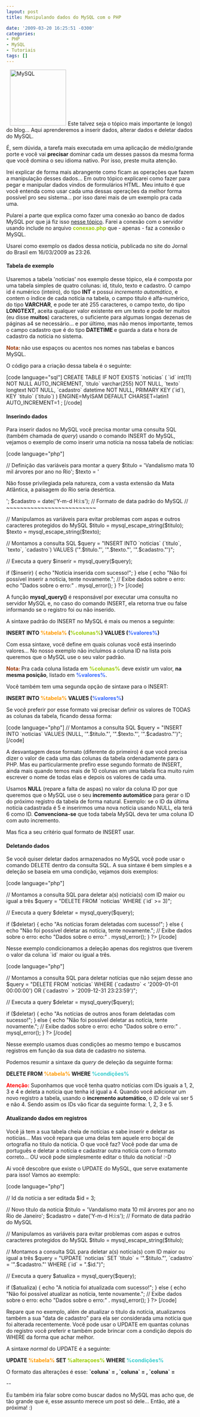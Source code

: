 ```yaml
---
layout: post
title: Manipulando dados do MySQL com o PHP

date: '2009-03-20 16:25:51 -0300'
categories:
- PHP
- MySQL
- Tutoriais
tags: []
---
```

<p><img class="alignright size-full wp-image-360" style="margin-left: 10px; margin-right: 5px;" title="MySQL" src="http://blog.thiagobelem.net/arquivos/2009/03/mysql-167x86.png" alt="MySQL" width="150" />Este talvez seja o tópico mais importante (e longo) do blog... Aqui aprenderemos a inserir dados, alterar dados e deletar dados do MySQL.</p>
<p>É, sem dúvida, a tarefa mais executada em uma aplicação de médio/grande porte e você vai <strong>precisar</strong> dominar cada um desses passos da mesma forma que você domina o seu idioma nativo. Por isso, preste muita atenção.</p>
<p>Irei explicar de forma mais abrangente como ficam as operações que fazem a manipulação desses dados... Em outro tópico explicarei como fazer para pegar e manipular dados vindos de formulários HTML. Meu intuito é que você entenda como usar cada uma dessas operações da melhor forma possível pro seu sistema... por isso darei mais de um exemplo pra cada uma.</p>
<p>Pularei a parte que explica como fazer uma conexão ao banco de dados MySQL por que já fiz isso <a title="Conectando-se ao MySQL" href="/conexao-mysql-servidor-local-e-externo" target="_blank">nesse tópico</a>. Farei a conexão com o servidor usando include no arquivo <span style="color: #99cc00;"><strong>conexao.php</strong></span> que - apenas - faz a conexão o MySQL.</p>
<p>Usarei como exemplo os dados <span class="removed_link" title="http://jbonline.terra.com.br/pextra/2009/03/16/e160323614.asp">dessa notícia</span>, publicada no site do Jornal do Brasil em 16/03/2009 as 23:26.</p>
<h4>Tabela de exemplo</h4>
<p>Usaremos a tabela 'noticias' nos exemplo desse tópico, ela é composta por uma tabela simples de quatro colunas: id, titulo, texto e cadastro. O campo id é numérico (inteiro), do tipo <strong>INT</strong> e possui <em>incremento automático</em>, e contem o índice de cada notícia na tabela, o campo titulo é alfa-numérico, do tipo <strong>VARCHAR</strong>, e pode ter até 255 caracteres, o campo texto, do tipo <strong>LONGTEXT</strong>, aceita qualquer valor existente em um texto e pode ter muitos (eu disse <strong>muitos</strong>) caracteres, o suficiente para algumas longas dezenas de páginas a4 se necessário... e por último, mas não menos importante, temos o campo cadastro que é do tipo <strong>DATETIME </strong>e guarda a data e hora de cadastro da notícia no sistema.</p>
<p><span style="color: #993300;"><strong>Nota: </strong></span>não use espaços ou acentos nos nomes nas tabelas e bancos MySQL.</p>
<p>O código para a criação dessa tabela é o seguinte:</p>
<p>[code language="sql"]
CREATE TABLE IF NOT EXISTS `noticias` (
`id` int(11) NOT NULL AUTO_INCREMENT,
`titulo` varchar(255) NOT NULL,
`texto` longtext NOT NULL,
`cadastro` datetime NOT NULL,
PRIMARY KEY (`id`),
KEY `titulo` (`titulo`)
) ENGINE=MyISAM DEFAULT CHARSET=latin1 AUTO_INCREMENT=1 ;
[/code]</p>
<h4>Inserindo dados</h4>
<p>Para inserir dados no MySQL você precisa montar uma consulta SQL (também chamada de <em>query</em>) usando o comando INSERT do MySQL, vejamos o exemplo de como inserir uma notícia na nossa tabela de notícias:</p>
<p>[code language="php"]
<?php
// Inclui o arquivo que faz a conexão ao MySQL
include("conexao.php");</p>
<p>// Definição das variáveis para montar a query
$titulo = 'Vandalismo mata 10 mil árvores por ano no Rio';
$texto = '<p>Não fosse privilegiada pela natureza, com a vasta extensão da Mata Atlântica, a paisagem do Rio seria desértica.</p>';
$cadastro = date('Y-m-d H:i:s'); // Formato de data padrão do MySQL
// ~~~~~~~~~~~~~~~~~~~~~~~~~~</p>
<p>// Manipulamos as variáveis para evitar problemas com aspas e outros caracteres protegidos do MySQL
$titulo = mysql_escape_string($titulo);
$texto = mysql_escape_string($texto);</p>
<p>// Montamos a consulta SQL
$query = "INSERT INTO `noticias` (`titulo`, `texto`, `cadastro`) VALUES ('".$titulo."', '".$texto."', '".$cadastro."')";</p>
<p>// Executa a query
$inserir = mysql_query($query);</p>
<p>if ($inserir) {
echo "Notícia inserida com sucesso!";
} else {
echo "Não foi possível inserir a notícia, tente novamente.";
// Exibe dados sobre o erro:
echo "Dados sobre o erro:" . mysql_error();
}
?>
[/code]</p>
<p>A função <strong>mysql_query()</strong> é responsável por executar uma consulta no servidor MySQL e, no caso do comando INSERT, ela retorna true ou false informando se o registro foi ou não inserido.</p>
<p>A sintaxe padrão do INSERT no MySQL é mais ou menos a seguinte:</p>
<p><strong>INSERT INTO <span style="color: #ff9900;">%tabela%</span> (<span style="color: #99cc00;">%colunas%</span>) VALUES (<span style="color: #3366ff;">%valores%</span>)</strong></p>
<p>Com essa sintaxe, você define em quais colunas você está inserindo valores... No nosso exemplo não incluímos a coluna ID na lista pois queremos que o MySQL use o seu valor padrão.</p>
<p><span style="color: #993300;"><strong>Nota: </strong></span>Pra cada coluna listada em <span style="color: #99cc00;"><strong>%colunas%</strong></span> deve existir um valor, <strong>na mesma posição</strong>, listado em <span style="color: #3366ff;"><strong>%valores%</strong></span>.</p>
<p>Você também tem uma segunda opção de sintaxe para o INSERT:</p>
<p><strong>INSERT INTO <span style="color: #ff9900;">%tabela%</span> VALUES (<span style="color: #3366ff;">%valores%</span>)</strong></p>
<p>Se você preferir por esse formato vai precisar definir os valores de TODAS as colunas da tabela, ficando dessa forma:</p>
<p>[code language="php"]
// Montamos a consulta SQL
$query = "INSERT INTO `noticias` VALUES (NULL, '".$titulo."', '".$texto."', '".$cadastro."')";
[/code]</p>
<p>A desvantagem desse formato (diferente do primeiro) é que você precisa dizer o valor de cada uma das colunas da tabela ordenadamente para o PHP. Mas eu particularmente prefiro esse segundo formato de INSERT, ainda mais quando temos mais de 10 colunas em uma tabela fica muito ruim escrever o nome de todas elas e depois os valores de cada uma.</p>
<p>Usamos <strong>NULL</strong> (repare a falta de aspas) no valor da coluna ID por que queremos que o MySQL use o seu <strong>incremento automático</strong> para gerar o ID do próximo registro da tabela de forma natural. Exemplo: se o ID da última notícia cadastrada é 5 e inserirmos uma nova notícia usando NULL, ela terá 6 como ID. <strong>Convenciona-se</strong> que toda tabela MySQL deva ter uma coluna ID com auto incremento.</p>
<p>Mas fica a seu critério qual formato de INSERT usar.</p>
<h4>Deletando dados</h4>
<p>Se você quiser deletar dados armazenados no MySQL você pode usar o comando DELETE dentro da consulta SQL. A sua sintaxe é bem simples e a deleção se baseia em uma condição, vejamos dois exemplos:</p>
<p>[code language="php"]
<?php
// Inclui o arquivo que faz a conexão ao MySQL
include("conexao.php");</p>
<p>// Montamos a consulta SQL para deletar a(s) notícia(s) com ID maior ou igual a três
$query = "DELETE FROM `noticias` WHERE (`id` >= 3)";</p>
<p>// Executa a query
$deletar = mysql_query($query);</p>
<p>if ($deletar) {
echo "As notícias foram deletadas com sucesso!";
} else {
echo "Não foi possível deletar as notícia, tente novamente.";
// Exibe dados sobre o erro:
echo "Dados sobre o erro:" . mysql_error();
}
?>
[/code]</p>
<p>Nesse exemplo condicionamos a deleção apenas dos registros que tiverem o valor da coluna `id` maior ou igual a três.</p>
<p>[code language="php"]
<?php
// Inclui o arquivo que faz a conexão ao MySQL
include("conexao.php");</p>
<p>// Montamos a consulta SQL para deletar notícias que não sejam desse ano
$query = "DELETE FROM `noticias` WHERE (`cadastro` < '2009-01-01 00:00:00') OR (`cadastro` > '2009-12-31 23:23:59')";</p>
<p>// Executa a query
$deletar = mysql_query($query);</p>
<p>if ($deletar) {
echo "As notícias de outros anos foram deletadas com sucesso!";
} else {
echo "Não foi possível deletar as notícia, tente novamente.";
// Exibe dados sobre o erro:
echo "Dados sobre o erro:" . mysql_error();
}
?>
[/code]</p>
<p>Nesse exemplo usamos duas condições ao mesmo tempo e buscamos registros em função da sua data de cadastro no sistema.</p>
<p>Podemos resumir a sintaxe da <em>query </em>de deleção da seguinte forma:</p>
<p><strong>DELETE FROM <span style="color: #ff9900;">%tabela%</span> WHERE <span style="color: #33cccc;">%condições%</span></strong></p>
<p><span style="color: #ff0000;"><strong>Atenção:</strong></span> Suponhamos que você tenha quatro notícias com IDs iguais a 1, 2, 3 e 4 e deleta a notícia que tenha id igual a 4. Quando você adicionar um novo registro a tabela, usando o <strong>incremento automático</strong>, o ID dele vai ser 5 e não 4. Sendo assim os IDs vão ficar da seguinte forma: 1, 2, 3 e 5.</p>
<h4>Atualizando dados em registros</h4>
<p>Você já tem a sua tabela cheia de notícias e sabe inserir e deletar as notícias... Mas você repara que uma delas tem aquele erro boçal de ortografia no titulo da notícia. O que você faz? Você pode dar uma de português e deletar a notícia e cadastrar outra notícia com o formato correto... OU você pode simplesmente editar o titulo da notícia!  :-D</p>
<p>Ai você descobre que existe o UPDATE do MySQL, que serve exatamente para isso! Vamos ao exemplo:</p>
<p>[code language="php"]
<?php
// Inclui o arquivo que faz a conexão ao MySQL
include("conexao.php");</p>
<p>// Id da notícia a ser editada
$id = 3;</p>
<p>// Novo título da notícia
$titulo = 'Vandalismo mata 10 mil árvores por ano no Rio de Janeiro';
$cadastro = date('Y-m-d H:i:s'); // Formato de data padrão do MySQL</p>
<p>// Manipulamos as variáveis para evitar problemas com aspas e outros caracteres protegidos do MySQL
$titulo = mysql_escape_string($titulo);</p>
<p>// Montamos a consulta SQL para deletar a(s) notícia(s) com ID maior ou igual a três
$query = "UPDATE `noticias` SET `titulo` = '".$titulo."', `cadastro` = '".$cadastro."' WHERE (`id` = ".$id.")";</p>
<p>// Executa a query
$atualiza = mysql_query($query);</p>
<p>if ($atualiza) {
echo "A notícia foi atualizada com sucesso!";
} else {
echo "Não foi possível atualizar as notícia, tente novamente.";
// Exibe dados sobre o erro:
echo "Dados sobre o erro:" . mysql_error();
}
?>
[/code]</p>
<p>Repare que no exemplo, além de atualizar o titulo da notícia, atualizamos também a sua "data de cadastro" para ela ser considerada uma notícia que foi alterada recentemente. Você pode usar o UPDATE em quantas colunas do registro você preferir e também pode brincar com a condição depois do WHERE da forma que achar melhor.</p>
<p>A sintaxe <em>normal </em>do UPDATE é a seguinte:</p>
<p><strong>UPDATE <span style="color: #ff9900;">%tabela%</span> SET <span style="color: #99cc00;">%alteraçoes%</span> WHERE <span style="color: #33cccc;">%condições%</span></strong></p>
<p>O formato das alterações é esse: <strong>`coluna` = <valor>, `coluna` = <valor>, `coluna` = <valor></strong></p>
<p>--</p>
<p>Eu também iria falar sobre como buscar dados no MySQL mas acho que, de tão grande que é, esse assunto merece um post só dele... Então, até a próxima! :)</p>
